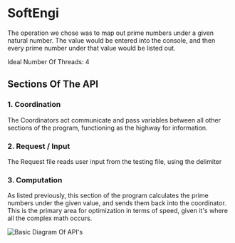 # SoftEngi

The operation we chose was to map out prime numbers under a given natural number. The value would be entered into the console, and then every prime number under that value would be listed out. 

Ideal Number Of Threads: 4

## Sections Of The API

### 1. Coordination
The Coordinators act communicate and pass variables between all other sections of the program, functioning as the highway for information.

### 2. Request / Input
The Request file reads user input from the testing file, using the delimiter

### 3. Computation
As listed previously, this section of the program calculates the prime numbers under the given value, and sends them back into the coordinator. This is the primary area for optimization in terms of speed, given it's where all the complex math occurs.

![Basic Diagram Of API's](https://github.com/Ivannunez2803/SoftEngi/blob/main/IMG_5149.jpg)
